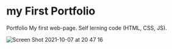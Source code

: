 # my First Portfolio
Portfolio
My first web-page.
Self lerning code (HTML, CSS, JS).


![Screen Shot 2021-10-07 at 20 47 16](https://user-images.githubusercontent.com/90328782/136436852-5d85242a-7c4b-4575-b23a-fe6c93148d99.png)
